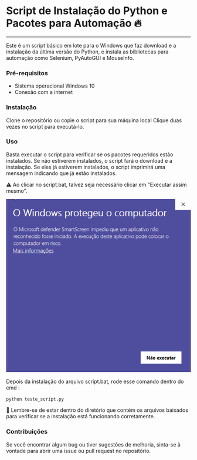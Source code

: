 # Script de Instalação do Python e Pacotes para Automação :fire: 

---

Este é um script básico em lote para o Windows que faz download e a instalação da última versão do Python, e instala as bibliotecas para automação como Selenium, PyAutoGUI e MouseInfo.

### Pré-requisitos
- Sistema operacional Windows 10
- Conexão com a internet

### Instalação

Clone o repositório ou copie o script para sua máquina local
Clique duas vezes no script para executá-lo.

### Uso 

Basta executar o script para verificar se os pacotes requeridos estão instalados. Se  não estiverem instalados, o script fará o download e a instalação. Se eles já estiverem instalados, o script imprimirá uma mensagem indicando que já estão instalados.

:warning: Ao clicar no script.bat, talvez seja necessário clicar em "Executar assim mesmo".

<img src="./win.gif" alt="gif"  />





Depois da instalação do arquivo script.bat, rode esse comando dentro do cmd  :

```
python teste_script.py
```

:thinking:  Lembre-se de estar dentro do diretório que contém os arquivos baixados para verificar se a instalação está funcionando corretamente.



### Contribuições
Se você encontrar algum bug ou tiver sugestões de melhoria, sinta-se à vontade para abrir uma issue ou pull request no repositório.
